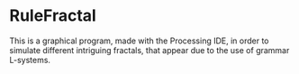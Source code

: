 # RuleFractal
This is a graphical program, made with the Processing IDE, in order to simulate different intriguing fractals, that appear due to the use of grammar L-systems.
